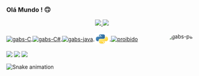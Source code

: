 ### Olá Mundo ! 🙃

<div align="center">
  <a href="https://github.com/Gabriel-Valentim">
  <img height="180em" src="https://github-readme-stats.vercel.app/api?username=Gabriel-Valentim&show_icons=true&theme=dracula&include_all_commits=true&count_private=true"/>
  <img height="180em" src="https://github-readme-stats.vercel.app/api/top-langs/?username=Gabriel-Valentim&layout=compact&langs_count=7&theme=dracula"/>
</div>
 
  <div style="display: inline_block"><br>
  <img align="center" alt="gabs-C" height="30" width="40" src="https://cdn.jsdelivr.net/gh/devicons/devicon/icons/c/c-original.svg">
  <img align="center" alt="gabs-C#" height="30" width="40" src="https://cdn.jsdelivr.net/gh/devicons/devicon/icons/csharp/csharp-original.svg">
  <img align="center" alt="gabs-java" height="30" width="40" src="https://cdn.jsdelivr.net/gh/devicons/devicon/icons/java/java-original.svg">
  <img align="center" alt="gabs-Python" height="30" width="40" src="https://raw.githubusercontent.com/devicons/devicon/master/icons/python/python-original.svg">
  <img align="center" alt="proibido" height="30" width="30" src="https://avatars.githubusercontent.com/u/9377091?s=200&v=4">
  <img align="right" alt="gabs-pato" height="100" style="border-radius:50px;" src="https://c.tenor.com/S9BVMZq1Vq8AAAAC/duck-duck-dance.gif">
</div>
  
 
<div style="display: inline_block"><br>
  <a href="https://www.instagram.com/gabriel_vd42/" target="_blank"><img src="https://img.shields.io/badge/-Instagram-%23E4405F?style=for-the-badge&logo=instagram&logoColor=white" target="_blank"></a>
  <a href = "mailto:gabrieldeoliveira4@gmail.com"><img src="https://img.shields.io/badge/-Gmail-%23333?style=for-the-badge&logo=gmail&logoColor=white" target="_blank"></a>
  <a href="https://www.linkedin.com/in/gabriel-valentim-de-oliveira-dacie-05a3181a1/" target="_blank"><img src="https://img.shields.io/badge/-LinkedIn-%230077B5?style=for-the-badge&logo=linkedin&logoColor=white" target="_blank"></a> 
 
  
</div>

   ![Snake animation](https://github.com/Gabriel-Valentim/Gabriel-Valentim/blob/output/github-contribution-grid-snake.svg)
